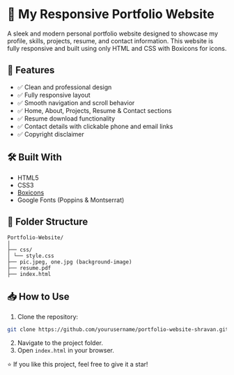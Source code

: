 # 💼 My Responsive Portfolio Website

A sleek and modern personal portfolio website designed to showcase my profile, skills, projects, resume, and contact information. This website is fully responsive and built using only HTML and CSS with Boxicons for icons.

## 📌 Features

- ✅ Clean and professional design
- ✅ Fully responsive layout
- ✅ Smooth navigation and scroll behavior
- ✅ Home, About, Projects, Resume & Contact sections
- ✅ Resume download functionality
- ✅ Contact details with clickable phone and email links
- ✅ Copyright disclaimer

## 🛠️ Built With
- HTML5
- CSS3
- [Boxicons](https://boxicons.com/)
- Google Fonts (Poppins & Montserrat)

## 📁 Folder Structure
```text
Portfolio-Website/
│
├── css/
│ └── style.css
├── pic.jpeg, one.jpg (background-image)
├── resume.pdf
├── index.html
```

## 📥 How to Use
1. Clone the repository:
```bash
git clone https://github.com/yourusername/portfolio-website-shravan.git
```
2. Navigate to the project folder.
3. Open `index.html` in your browser.

⭐️ If you like this project, feel free to give it a star!
